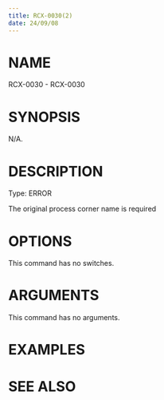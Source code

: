 ```yaml
---
title: RCX-0030(2)
date: 24/09/08
---
```


# NAME

RCX-0030 - RCX-0030

# SYNOPSIS

N/A.

# DESCRIPTION

Type: ERROR

The original process corner name is required

# OPTIONS

This command has no switches.

# ARGUMENTS

This command has no arguments.

# EXAMPLES

# SEE ALSO
